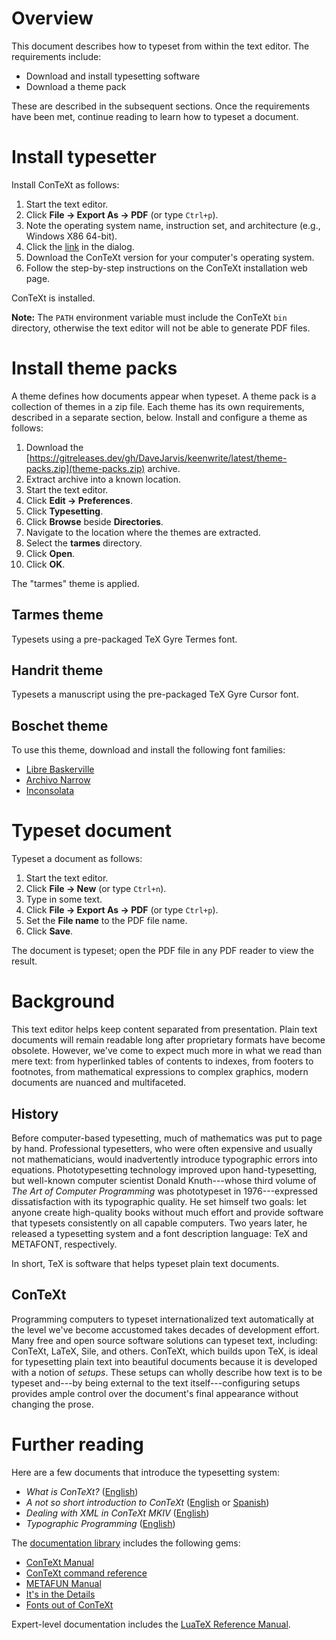 # Overview

This document describes how to typeset from within the text editor. The requirements include:

* Download and install typesetting software
* Download a theme pack

These are described in the subsequent sections. Once the requirements have been met, continue reading to learn how to typeset a document.

# Install typesetter

Install ConTeXt as follows:

1. Start the text editor.
1. Click **File → Export As → PDF** (or type `Ctrl+p`).
1. Note the operating system name, instruction set, and architecture (e.g., Windows X86 64-bit).
1. Click the [link](https://wiki.contextgarden.net/Installation) in the dialog.
1. Download the ConTeXt version for your computer's operating system.
1. Follow the step-by-step instructions on the ConTeXt installation web page.

ConTeXt is installed.

**Note:** The `PATH` environment variable must include the ConTeXt `bin` directory, otherwise the text editor will not be able to generate PDF files.

# Install theme packs

A theme defines how documents appear when typeset. A theme pack is a collection of themes in a zip file. Each theme has its own requirements, described in a separate section, below. Install and configure a theme as follows:

1. Download the [https://gitreleases.dev/gh/DaveJarvis/keenwrite/latest/theme-packs.zip](theme-packs.zip) archive.
1. Extract archive into a known location.
1. Start the text editor.
1. Click **Edit → Preferences**.
1. Click **Typesetting**.
1. Click **Browse** beside **Directories**.
1. Navigate to the location where the themes are extracted.
1. Select the **tarmes** directory.
1. Click **Open**.
1. Click **OK**.

The "tarmes" theme is applied.

## Tarmes theme

Typesets using a pre-packaged TeX Gyre Termes font.

## Handrit theme

Typesets a manuscript using the pre-packaged TeX Gyre Cursor font.

## Boschet theme

To use this theme, download and install the following font families:

* [Libre Baskerville](https://fonts.google.com/specimen/Libre+Baskerville)
* [Archivo Narrow](https://fonts.google.com/specimen/Archivo+Narrow)
* [Inconsolata](https://fonts.google.com/specimen/Inconsolata)

# Typeset document

Typeset a document as follows:

1. Start the text editor.
1. Click **File → New** (or type `Ctrl+n`).
1. Type in some text.
1. Click **File → Export As → PDF** (or type `Ctrl+p`).
1. Set the **File name** to the PDF file name.
1. Click **Save**.

The document is typeset; open the PDF file in any PDF reader to view the result.

# Background 

This text editor helps keep content separated from presentation. Plain text documents will remain readable long after proprietary formats have become obsolete. However, we've come to expect much more in what we read than mere text: from hyperlinked tables of contents to indexes, from footers to footnotes, from mathematical expressions to complex graphics, modern documents are nuanced and multifaceted.

## History

Before computer-based typesetting, much of mathematics was put to page by hand. Professional typesetters, who were often expensive and usually not mathematicians, would inadvertently introduce typographic errors into equations. Phototypesetting technology improved upon hand-typesetting, but well-known computer scientist Donald Knuth---whose third volume of *The Art of Computer Programming* was phototypeset in 1976---expressed dissatisfaction with its typographic quality. He set himself two goals: let anyone create high-quality books without much effort and provide software that typesets consistently on all capable computers. Two years later, he released a typesetting system and a font description language: TeX and METAFONT, respectively.

In short, TeX is software that helps typeset plain text documents.

## ConTeXt

Programming computers to typeset internationalized text automatically at the level we've become accustomed takes decades of development effort. Many free and open source software solutions can typeset text, including: ConTeXt, LaTeX, Sile, and others. ConTeXt, which builds upon TeX, is ideal for typesetting plain text into beautiful documents because it is developed with a notion of *setups*. These setups can wholly describe how text is to be typeset and---by being external to the text itself---configuring setups provides ample control over the document's final appearance without changing the prose.

# Further reading

Here are a few documents that introduce the typesetting system:

* *What is ConTeXt?* ([English](https://www.pragma-ade.com/general/manuals/what-is-context.pdf))
* *A not so short introduction to ConTeXt* ([English](https://github.com/contextgarden/not-so-short-introduction-to-context/raw/main/en/introCTX_eng.pdf) or [Spanish](https://raw.githubusercontent.com/contextgarden/not-so-short-introduction-to-context/main/es/introCTX_esp.pdf))
* *Dealing with XML in ConTeXt MKIV* ([English](https://pragma-ade.com/general/manuals/xml-mkiv.pdf))
* *Typographic Programming* ([English](https://www.pragma-ade.com/general/manuals/style.pdf))

The [documentation library](https://wiki.contextgarden.net/Documentation) includes the following gems:

* [ConTeXt Manual](https://www.pragma-ade.nl/general/manuals/ma-cb-en.pdf)
* [ConTeXt command reference](https://www.pragma-ade.nl/general/qrcs/setup-en.pdf)
* [METAFUN Manual](https://www.pragma-ade.nl/general/manuals/metafun-p.pdf)
* [It's in the Details](https://www.pragma-ade.nl/general/manuals/details.pdf)
* [Fonts out of ConTeXt](https://www.pragma-ade.com/general/manuals/fonts-mkiv.pdf)

Expert-level documentation includes the [LuaTeX Reference Manual](https://www.pragma-ade.nl/general/manuals/luatex.pdf).

